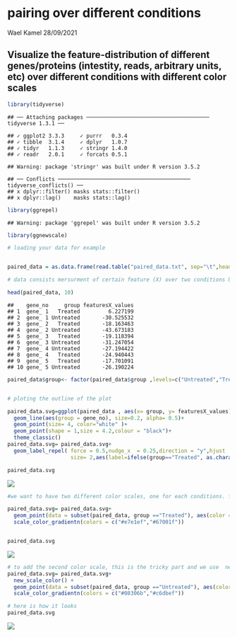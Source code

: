 pairing over different conditions
================
Wael Kamel
28/09/2021

## Visualize the feature-distribution of different genes/proteins (intestity, reads, arbitrary units, etc) over different conditions with different color scales

``` r
library(tidyverse)
```

    ## ── Attaching packages ─────────────────────────────────────── tidyverse 1.3.1 ──

    ## ✓ ggplot2 3.3.3     ✓ purrr   0.3.4
    ## ✓ tibble  3.1.4     ✓ dplyr   1.0.7
    ## ✓ tidyr   1.1.3     ✓ stringr 1.4.0
    ## ✓ readr   2.0.1     ✓ forcats 0.5.1

    ## Warning: package 'stringr' was built under R version 3.5.2

    ## ── Conflicts ────────────────────────────────────────── tidyverse_conflicts() ──
    ## x dplyr::filter() masks stats::filter()
    ## x dplyr::lag()    masks stats::lag()

``` r
library(ggrepel)
```

    ## Warning: package 'ggrepel' was built under R version 3.5.2

``` r
library(ggnewscale)

# loading your data for example


paired_data = as.data.frame(read.table("paired_data.txt", sep="\t",header=TRUE))

# data consists mersurment of certain feature (X) over two conditions Untreated and Treated for a number of 

head(paired_data, 10)
```

    ##    gene_no     group featuresX_values
    ## 1  gene_ 1   Treated         6.227199
    ## 2  gene_ 1 Untreated       -30.525532
    ## 3  gene_ 2   Treated       -18.163463
    ## 4  gene_ 2 Untreated       -43.673183
    ## 5  gene_ 3   Treated       -19.118394
    ## 6  gene_ 3 Untreated       -31.247054
    ## 7  gene_ 4 Untreated       -27.194422
    ## 8  gene_ 4   Treated       -24.940443
    ## 9  gene_ 5   Treated       -17.701091
    ## 10 gene_ 5 Untreated       -26.190224

``` r
paired_data$group<- factor(paired_data$group ,levels=c("Untreated","Treated"))


# ploting the outline of the plot

paired_data.svg=ggplot(paired_data , aes(x= group, y= featuresX_values)) +
  geom_line(aes(group = gene_no), size=0.2, alpha= 0.5)+
  geom_point(size= 4, color="white" )+
  geom_point(shape = 1,size = 4.2,colour = "black")+
  theme_classic()
paired_data.svg= paired_data.svg+ 
  geom_label_repel( force = 0.5,nudge_x  = 0.25,direction = "y",hjust  = 0,segment.size= 0.1,segment.alpha = 0.3,
                    size= 2,aes(label=ifelse(group=="Treated", as.character(gene_no), "")))

paired_data.svg
```

![](paring_over_conditions_files/figure-markdown_github/unnamed-chunk-1-1.png)

``` r
#we want to have two different color scales, one for each conditions. first we will add one, using geom_point as a filler and standard scale_color_gradientn

paired_data.svg= paired_data.svg+
  geom_point(data = subset(paired_data, group =="Treated"), aes(color = featuresX_values), size=4)+
  scale_color_gradientn(colors = c("#e7e1ef","#67001f"))


paired_data.svg
```

![](paring_over_conditions_files/figure-markdown_github/unnamed-chunk-1-2.png)

``` r
# to add the second color scale, this is the tricky part and we use  new_scale_color() from (ggnewscale),  which made it very easy
paired_data.svg= paired_data.svg+
  new_scale_color() +
  geom_point(data = subset(paired_data, group =="Untreated"), aes(color = featuresX_values), size=4)+
  scale_color_gradientn(colors = c("#08306b","#c6dbef"))

# here is how it looks
paired_data.svg
```

![](paring_over_conditions_files/figure-markdown_github/unnamed-chunk-1-3.png)
